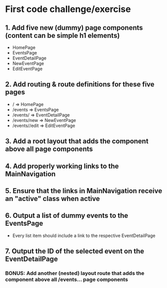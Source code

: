 # First code challenge/exercise
## 1. Add five new (dummy) page components (content can be simple h1 elements)
- HomePage
- EventsPage
- EventDetailPage
- NewEventPage
- EditEventPage

## 2. Add routing & route definitions for these five pages
- / => HomePage
- /events => EventsPage
- /events/<some-id> => EventDetailPage
- /events/new => NewEventPage
- /events/<some-id>/edit => EditEventPage

## 3. Add a root layout that adds the <MainNavigation> component above all page components
## 4. Add properly working links to the MainNavigation
## 5. Ensure that the links in MainNavigation receive an "active" class when active
## 6. Output a list of dummy events to the EventsPage
- Every list item should include a link to the respective EventDetailPage
## 7. Output the ID of the selected event on the EventDetailPage

### BONUS: Add another (nested) layout route that adds the <EventNavigation> component above all /events... page components